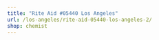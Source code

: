 ```yaml
---
title: "Rite Aid #05440 Los Angeles"
url: /los-angeles/rite-aid-05440-los-angeles-2/
shop: chemist
---
```

